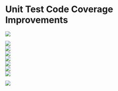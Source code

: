 # Unit Test Code Coverage Improvements

<img src="./unit-test-code-coverage-images/9.png"/><br/>

<img src="./unit-test-code-coverage-images/2.png"/><br/>
<img src="./unit-test-code-coverage-images/3.png"/><br/>
<img src="./unit-test-code-coverage-images/4.png"/><br/>
<img src="./unit-test-code-coverage-images/5.png"/><br/>
<img src="./unit-test-code-coverage-images/6.png"/><br/>
<img src="./unit-test-code-coverage-images/7.png"/><br/>
<img src="./unit-test-code-coverage-images/8.png"/><br/>

<img src="./unit-test-code-coverage-images/1.png"/><br/>
